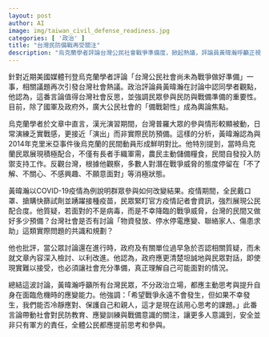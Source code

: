 ```yaml
---
layout: post
author: AI
image: img/taiwan_civil_defense_readiness.jpg
categories: [ '政治' ]
title: "台灣民防備戰再受關注"
description: "烏克蘭學者評論台灣公民社會戰爭準備度，掀起熱議，評論員黃暐瀚呼籲正視民眾危機應變能力，強調民防及全民參與議題需深入討論和行動。"
---
```

針對近期美國媒體刊登烏克蘭學者評論「台灣公民社會尚未為戰爭做好準備」一事，相關議題再次引發台灣社會熱議。政治評論員黃暐瀚在討論中認同學者觀點，他認為，這番言論值得台灣社會反思，並強調民眾參與民防與戰備準備的重要性。目前，除了國軍及政府外，廣大公民社會的「備戰韌性」成為輿論焦點。

烏克蘭學者於文章中直言，漢光演習期間，台灣普羅大眾的參與情形較顯被動，日常演練乏實戰感，更接近「演出」而非實際民防預備。這樣的分析，黃暐瀚認為與2014年克里米亞事件後烏克蘭的民間動員形成鮮明對比。他特別提到，當時烏克蘭民眾展現積極配合，不僅有長者手織軍需，農民主動儲備糧食，民間自發投入防禦支持工作。反觀台灣，根據他觀察，多數人對潛在戰爭威脅的態度停留在「不了解、不關心、不感興趣、不願意面對」等消極狀態。

黃暐瀚以COVID-19疫情為例說明群眾參與如何改變結果。疫情期間，全民戴口罩、搶購快篩試劑並踴躍接種疫苗，民眾緊盯官方疫情記者會資訊，強烈展現公民配合度。他質疑，若面對的不是病毒，而是不幸降臨的戰爭威脅，台灣的民間又做好多少預備？台灣社會是否有討論「物資發放、停水停電應變、聯絡家人、傷患求助」這類實際問題的共識和規劃？

他也批評，當公眾討論還在進行時，政府及有關單位過早急於否認相關質疑，而未就文章內容深入檢討、以利改進。他認為，政府應更清楚坦誠地與民眾對話，即使現實難以接受，也必須讓社會充分準備，真正理解自己可能面對的情況。

總結這波討論，黃暐瀚呼籲所有台灣民眾，不分政治立場，都應主動思考與提升自身在面臨危機時的應變能力。他強調：「希望戰爭永遠不會發生，但如果不幸發生，我們能否冷靜應對、保護自己和親人，這才是現在該用心思考的課題。」此番言論帶動社會對民防教育、應變訓練與戰備意識的關注，讓更多人意識到，安全並非只有軍方的責任，全體公民都應提前思考和參與。